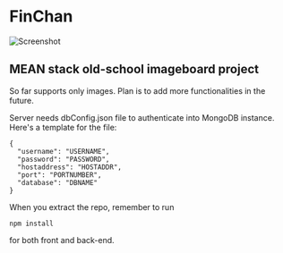 # FinChan

![](https://i.gyazo.com/30ac147fe03d29b1bf96752a9449cab3.png "Screenshot")

## MEAN stack old-school imageboard project

So far supports only images. Plan is to add more functionalities in the future.

Server needs dbConfig.json file to authenticate into MongoDB instance.
Here's a template for the file:

```
{
  "username": "USERNAME",
  "password": "PASSWORD",
  "hostaddress": "HOSTADDR",
  "port": "PORTNUMBER",
  "database": "DBNAME"
}
```

When you extract the repo, remember to run
```
npm install
```
for both front and back-end.
